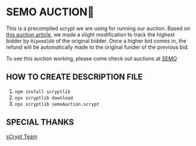# SEMO AUCTION🔺

This is a precompiled scrypt we are using for running our auction.
Based on [this auction article](https://xiaohuiliu.medium.com/auction-on-bitcoin-4ba2b6c18ba7), we made a slight modification to track the highest bidder by `Ripemd160` of the original bidder. Once a higher bid comes in, the refund will be automatically made to the original funder of the previous bid.

To see this auction working, please come check out auctions at [SEMO](https://www.semo3d.com)

## HOW TO CREATE DESCRIPTION FILE

1. `npm install scryptlib`
2. `npx scryptlib download`
3. `npx scryptlib semoAuction.scrypt`

## SPECIAL THANKS

[sCrypt Team](https://scrypt.io/)




